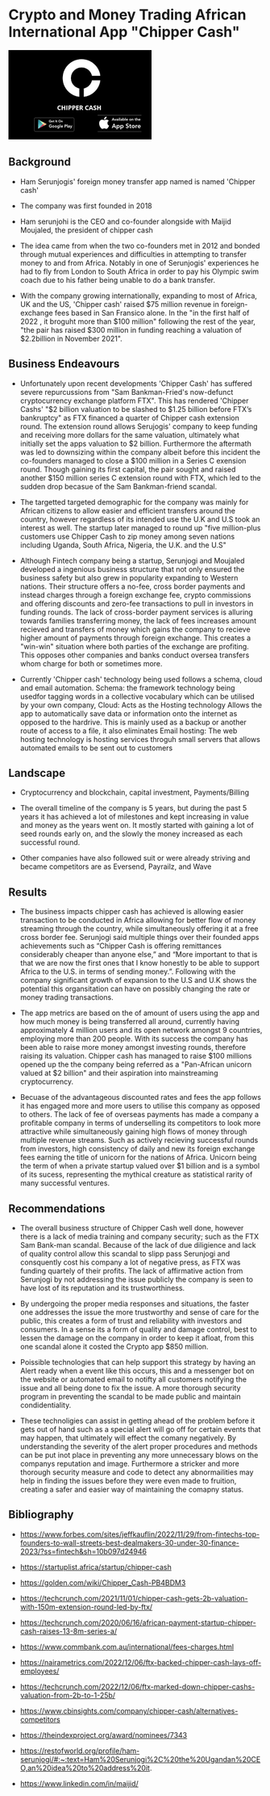 # Crypto and Money Trading African International App "Chipper Cash"  

![Chipper_cash](./chipper%20cash.png)
## Background 

* Ham Serunjogis' foreign money transfer app named is named 'Chipper cash'

* The company was first founded in 2018

* Ham serunjohi is the CEO and co-founder alongside with Maijid Moujaled, the president of chipper cash

* The idea came from when the two co-founders met in 2012 and bonded through mutual experiences and difficulties in attempting to transfer money to and from Africa. Notably in one of Serunjogis' experiences he had to fly from London to South Africa in order to pay his Olympic swim coach due to his father being unable to do a bank transfer.
* With the company growing internationally, expanding to most of Africa, UK and the US, 'Chipper cash' raised $75 million revenue in foreign-exchange fees based in San Fransico alone. In the "in the first half of 2022 , it broguht more than $100 million" following the rest of the year, "the pair has raised $300 million in funding reaching a valuation of $2.2billion in November 2021".

## Business Endeavours 

* Unfortunately upon recent developments 'Chipper Cash' has suffered severe repurcussions from "Sam Bankman-Fried's now-defunct cryptocurrency exchange platform FTX". This has rendered 'Chipper Cashs' "$2 billion valuation to be slashed to $1.25 billion before FTX’s bankruptcy" as FTX financed a quarter of Chipper cash extension round. The extension round allows Serujogis' company to keep funding and receiving more dollars for the same valuation, ultimately what initially set the apps valuation to $2 billion. Furthermore the aftermath was led to downsizing within the company albeit before this incident the co-founders managed to close a $100 million in a Series C exension round. Though gaining its first capital, the pair sought and raised another $150 million series C extension round with FTX, which led to the sudden drop becasue of the Sam Bankman-friend scandal.
* The targetted targeted demographic for the company was mainly for African citizens to allow easier and efficient transfers around the country, however regardless of its intended use the U.K and U.S took an interest as well. The startup later managed to round up "five million-plus customers use Chipper Cash to zip money among seven nations including Uganda, South Africa, Nigeria, the U.K. and the U.S"

* Although Fintech company being a startup, Serunjogi and Moujaled developed a ingenious business structure that not only ensured the business safety but also grew in popularity expanding to Western nations. Their structure offers a no-fee, cross border payments and instead charges through a foreign exchange fee, crypto commissions and offering discounts and zero-fee transactions to pull in investors in funding rounds. The lack of cross-border payment services is alluring towards families transferring money, the lack of fees increases amount recieved and transfers of money which gains the company to recieve higher amount of payments through foreign exchange. This creates a "win-win" situation where both parties of the exchange are profiting. This opposes other companies and banks conduct oversea transfers whom charge for both or sometimes more. 

* Currently 'Chipper cash' technology being used follows a schema, cloud and email automation. 
Schema: the framework technology being usedfor tagging words in a collective vocabulary which can be utilised by your own company,
Cloud: Acts as the Hosting technology Allows the app to automatically save data or information onto the internet as opposed to the hardrive. This is mainly used as a backup or another route of access to a file, it also eliminates 
Email hosting: The web hosting technology is hosting services throguh small servers that allows automated emails to be sent out to customers 



## Landscape

* Cryptocurrency and blockchain, capital investment, Payments/Billing                                                                   

* The overall timeline of the company is 5 years, but during the past 5 years it has achieved a lot of milestones and kept increasing in value and money as the years went on. It mostly started with gaining a lot of seed rounds early on, and the slowly the money increased as each successful round.

* Other companies have also followed suit or were already striving and became competitors are as Eversend, Payrailz, and Wave


## Results

* The business impacts chipper cash has achieved is allowing easier transaction to be conducted in Africa allowing for better flow of money streaming through the country, while simultaneously offering it at a free cross border fee. Serunjogi said multiple things over their founded apps achievements such as “Chipper Cash is offering remittances considerably cheaper than anyone else,” and “More important to that is that we are now the first ones that I know honestly to be able to support Africa to the U.S. in terms of sending money.”. Following with the company significant growth of expansion to the U.S and U.K shows the potential this organsitation can have on possibly changing the rate or money trading transactions. 

* The app metrics are based on the of amount of users using the app and how much money is being transferred all around, currently having approximately 4 million users and its open network amongst 9 countries, employing more than 200 people. With its success the company has been able to raise more money amongst investing rounds, therefore raising its valuation. Chipper cash has managed to raise $100 millions opened up the the company being referred as a "Pan-African unicorn valued at $2 billion" and their aspiration into mainstreaming cryptocurrency.

* Becuase of the advantageous discounted rates and fees the app follows it has engaged more and more users to utilise this company as opposed to others. The lack of fee of overseas payments has made a company a profitable company in terms of underselling its competitors to look more attractive while simultaneously gaining high flows of money through multiple revenue streams. Such as actively recieving successful rounds from investors, high consistency of daily and new its foreign exchange fees earning the title of unicorn for the nations of Africa. Unicorn being the term of when a private startup valued over $1 billion and is a symbol of its sucess, representing the mythical creature as statistical rarity of many successful ventures. 


## Recommendations

* The overall business structure of Chipper Cash well done, however there is a lack of media training and company security; such as the FTX Sam Bank-man scandal. Because of the lack of due diligience and lack of quality control allow this scandal to slipp pass Serunjogi and consquently cost his company a lot of negative press, as FTX was funding quartely of their profits. The lack of affirmative action from Serunjogi by not addressing the issue publicly the company is seen to have lost of its reputation and its trustworthiness.  

* By undergoing the proper media responses and situations, the faster one addresses the issue the more trustworthy and sense of care for the public, this creates a form of trust and reliability with investors and consumers. In a sense its a form of quality and damage control, best to lessen the damage on the company in order to keep it afloat, from this one scandal alone it costed the Crypto app $850 million. 

* Poissible technologies that can help support this strategy by having an Alert ready when a event like this occurs, this and a messenger bot on the website or automated email to notifty all customers notifying the issue and all being done to fix the issue. A more thorough security program in preventing the scandal to be made public and maintain condidentiality.

* These technoligies can assist in getting ahead of the problem before it gets out of hand such as a special alert will go off for certain events that may happen, that ultimately will effect the comany negatively. By understanding the severity of the alert proper procedures and methods can be put inot place in preventing any more unnecessary blows on the companys reputation and image. Furthermore a stricker and more thorough security measure and code to detect any abnormailities may help in finding the issues before they were even made to fruition, creating a safer and easier way of maintaining the comapny status.

## Bibliography
* https://www.forbes.com/sites/jeffkauflin/2022/11/29/from-fintechs-top-founders-to-wall-streets-best-dealmakers-30-under-30-finance-2023/?ss=fintech&sh=10b097d24946

* https://startuplist.africa/startup/chipper-cash

* https://golden.com/wiki/Chipper_Cash-PB4BDM3

* https://techcrunch.com/2021/11/01/chipper-cash-gets-2b-valuation-with-150m-extension-round-led-by-ftx/

* https://techcrunch.com/2020/06/16/african-payment-startup-chipper-cash-raises-13-8m-series-a/

* https://www.commbank.com.au/international/fees-charges.html

* https://nairametrics.com/2022/12/06/ftx-backed-chipper-cash-lays-off-employees/

* https://techcrunch.com/2022/12/06/ftx-marked-down-chipper-cashs-valuation-from-2b-to-1-25b/

* https://www.cbinsights.com/company/chipper-cash/alternatives-competitors

* https://theindexproject.org/award/nominees/7343 

* https://restofworld.org/profile/ham-serunjogi/#:~:text=Ham%20Serunjogi%2C%20the%20Ugandan%20CEO,an%20idea%20to%20address%20it.

* https://www.linkedin.com/in/maijid/